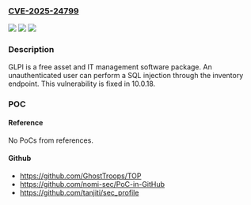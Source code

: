 ### [CVE-2025-24799](https://cve.mitre.org/cgi-bin/cvename.cgi?name=CVE-2025-24799)
![](https://img.shields.io/static/v1?label=Product&message=glpi&color=blue)
![](https://img.shields.io/static/v1?label=Version&message=%3D%20%3E%3D%2010.0.0%2C%20%3C%2010.0.18%20&color=brighgreen)
![](https://img.shields.io/static/v1?label=Vulnerability&message=CWE-89%3A%20Improper%20Neutralization%20of%20Special%20Elements%20used%20in%20an%20SQL%20Command%20('SQL%20Injection')&color=brighgreen)

### Description

GLPI is a free asset and IT management software package. An unauthenticated user can perform a SQL injection through the inventory endpoint. This vulnerability is fixed in 10.0.18.

### POC

#### Reference
No PoCs from references.

#### Github
- https://github.com/GhostTroops/TOP
- https://github.com/nomi-sec/PoC-in-GitHub
- https://github.com/tanjiti/sec_profile

